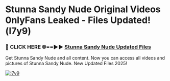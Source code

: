 # Stunna Sandy Nude Original Videos 0nlyFans Leaked - Files Updated! (l7y9)

<h3>🔴 CLICK HERE 🌐==►► <a href="https://tinyurl.com/5h6xmrr3" rel="nofollow">Stunna Sandy Nude Updated Files</a></h3>

Get Stunna Sandy Nude and all content. Now you can access all videos and pictures of Stunna Sandy Nude. New Updated Files 2025!

[![l7y9](https://i.imgur.com/KVD873Z.gif)](https://tinyurl.com/5h6xmrr3)
